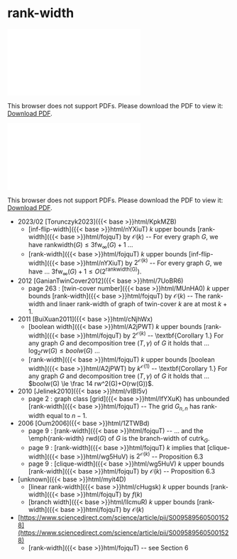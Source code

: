 # rank-width




<object data="../local_fojquT.pdf" type="application/pdf" width="100%" height="480px"><embed src="../local_fojquT.pdf"><p>This browser does not support PDFs. Please download the PDF to view it: <a href="../local_fojquT.pdf">Download PDF</a>.</p></embed></object>


<object data="../inclusions_fojquT.pdf" type="application/pdf" width="100%" height="480px"><embed src="../inclusions_fojquT.pdf"><p>This browser does not support PDFs. Please download the PDF to view it: <a href="../inclusions_fojquT.pdf">Download PDF</a>.</p></embed></object>

* 2023/02 [Torunczyk2023]({{< base >}}html/KpkMZB)
    * [inf-flip-width]({{< base >}}html/nYXiuT) $k$ upper bounds [rank-width]({{< base >}}html/fojquT) by $\mathcal O(k)$ -- For every graph $G$, we have $\mathrm{rankwidth}(G) \le 3 \mathrm{fw}_\infty(G)+1$ ...
    * [rank-width]({{< base >}}html/fojquT) $k$ upper bounds [inf-flip-width]({{< base >}}html/nYXiuT) by $2^{\mathcal O(k)}$ -- For every graph $G$, we have ... $3 \mathrm{fw}_\infty(G)+1 \le O(2^{\mathrm{rankwidth(G)}})$.
* 2012 [GanianTwinCover2012]({{< base >}}html/7UoBR6)
    * page 263 : [twin-cover number]({{< base >}}html/MUnHA0) $k$ upper bounds [rank-width]({{< base >}}html/fojquT) by $\mathcal O(k)$ -- The rank-width and linaer rank-width of graph of twin-cover $k$ are at most $k+1$.
* 2011 [BuiXuan2011]({{< base >}}html/cNjhWx)
    * [boolean width]({{< base >}}html/A2jPWT) $k$ upper bounds [rank-width]({{< base >}}html/fojquT) by $2^{\mathcal O(k)}$ -- \textbf{Corollary 1.} For any graph $G$ and decomposition tree $(T,\gamma)$ of $G$ it holds that ... $\log_2 rw(G) \le boolw(G)$ ...
    * [rank-width]({{< base >}}html/fojquT) $k$ upper bounds [boolean width]({{< base >}}html/A2jPWT) by $k^{\mathcal O(1)}$ -- \textbf{Corollary 1.} For any graph $G$ and decomposition tree $(T,\gamma)$ of $G$ it holds that ... $boolw(G) \le \frac 14 rw^2(G)+O(rw(G))$.
* 2010 [Jelinek2010]({{< base >}}html/vIBI5v)
    * page 2 : graph class [grid]({{< base >}}html/lfYXuK) has unbounded [rank-width]({{< base >}}html/fojquT) -- The grid $G_{n,n}$ has rank-width equal to $n-1$.
* 2006 [Oum2006]({{< base >}}html/1ZTWBd)
    * page 9 : [rank-width]({{< base >}}html/fojquT) -- ... and the \emph{rank-width} $\mathrm{rwd}(G)$ of $G$ is the branch-width of $\mathrm{cutrk}_G$.
    * page 9 : [rank-width]({{< base >}}html/fojquT) $k$ implies that [clique-width]({{< base >}}html/wg5HuV) is $2^{\mathcal O(k)}$ -- Proposition 6.3
    * page 9 : [clique-width]({{< base >}}html/wg5HuV) $k$ upper bounds [rank-width]({{< base >}}html/fojquT) by $\mathcal O(k)$ -- Proposition 6.3
*  [unknown]({{< base >}}html/myit4D)
    * [linear rank-width]({{< base >}}html/cHugsk) $k$ upper bounds [rank-width]({{< base >}}html/fojquT) by $f(k)$
    * [branch width]({{< base >}}html/lIcmuR) $k$ upper bounds [rank-width]({{< base >}}html/fojquT) by $\mathcal O(k)$
*  [https://www.sciencedirect.com/science/article/pii/S0095895605001528](https://www.sciencedirect.com/science/article/pii/S0095895605001528)
    * [rank-width]({{< base >}}html/fojquT) -- see Section 6